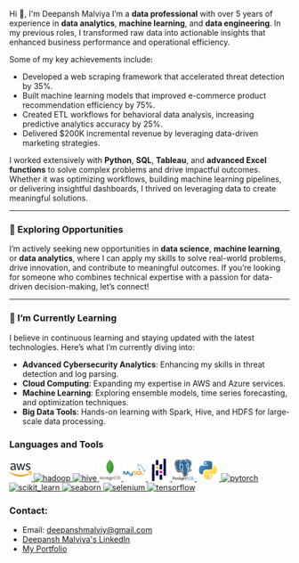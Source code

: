 Hi 👋, I'm Deepansh Malviya
I’m a **data professional** with over 5 years of experience in **data analytics**, **machine learning**, and **data engineering**. In my previous roles, I transformed raw data into actionable insights that enhanced business performance and operational efficiency.  

Some of my key achievements include:  
- Developed a web scraping framework that accelerated threat detection by 35%.  
- Built machine learning models that improved e-commerce product recommendation efficiency by 75%.  
- Created ETL workflows for behavioral data analysis, increasing predictive analytics accuracy by 25%.  
- Delivered $200K incremental revenue by leveraging data-driven marketing strategies.  

I worked extensively with **Python**, **SQL**, **Tableau**, and **advanced Excel functions** to solve complex problems and drive impactful outcomes. Whether it was optimizing workflows, building machine learning pipelines, or delivering insightful dashboards, I thrived on leveraging data to create meaningful solutions.  

---

### 🚀 Exploring Opportunities  
I’m actively seeking new opportunities in **data science**, **machine learning**, or **data analytics**, where I can apply my skills to solve real-world problems, drive innovation, and contribute to meaningful outcomes. If you’re looking for someone who combines technical expertise with a passion for data-driven decision-making, let’s connect!  

---

### 🌱 I’m Currently Learning  
I believe in continuous learning and staying updated with the latest technologies. Here’s what I’m currently diving into:  
- **Advanced Cybersecurity Analytics**: Enhancing my skills in threat detection and log parsing.  
- **Cloud Computing**: Expanding my expertise in AWS and Azure services.  
- **Machine Learning**: Exploring ensemble models, time series forecasting, and optimization techniques.  
- **Big Data Tools**: Hands-on learning with Spark, Hive, and HDFS for large-scale data processing.  

### Languages and Tools
<p align="left"> <a href="https://aws.amazon.com" target="_blank" rel="noreferrer"> <img src="https://raw.githubusercontent.com/devicons/devicon/master/icons/amazonwebservices/amazonwebservices-original-wordmark.svg" alt="aws" width="40" height="40"/> </a> <a href="https://hadoop.apache.org/" target="_blank" rel="noreferrer"> <img src="https://www.vectorlogo.zone/logos/apache_hadoop/apache_hadoop-icon.svg" alt="hadoop" width="40" height="40"/> </a> <a href="https://hive.apache.org/" target="_blank" rel="noreferrer"> <img src="https://www.vectorlogo.zone/logos/apache_hive/apache_hive-icon.svg" alt="hive" width="40" height="40"/> </a> <a href="https://www.mongodb.com/" target="_blank" rel="noreferrer"> <img src="https://raw.githubusercontent.com/devicons/devicon/master/icons/mongodb/mongodb-original-wordmark.svg" alt="mongodb" width="40" height="40"/> </a> <a href="https://www.mysql.com/" target="_blank" rel="noreferrer"> <img src="https://raw.githubusercontent.com/devicons/devicon/master/icons/mysql/mysql-original-wordmark.svg" alt="mysql" width="40" height="40"/> </a> <a href="https://pandas.pydata.org/" target="_blank" rel="noreferrer"> <img src="https://raw.githubusercontent.com/devicons/devicon/2ae2a900d2f041da66e950e4d48052658d850630/icons/pandas/pandas-original.svg" alt="pandas" width="40" height="40"/> </a> <a href="https://www.postgresql.org" target="_blank" rel="noreferrer"> <img src="https://raw.githubusercontent.com/devicons/devicon/master/icons/postgresql/postgresql-original-wordmark.svg" alt="postgresql" width="40" height="40"/> </a> <a href="https://www.python.org" target="_blank" rel="noreferrer"> <img src="https://raw.githubusercontent.com/devicons/devicon/master/icons/python/python-original.svg" alt="python" width="40" height="40"/> </a> <a href="https://pytorch.org/" target="_blank" rel="noreferrer"> <img src="https://www.vectorlogo.zone/logos/pytorch/pytorch-icon.svg" alt="pytorch" width="40" height="40"/> </a> <a href="https://scikit-learn.org/" target="_blank" rel="noreferrer"> <img src="https://upload.wikimedia.org/wikipedia/commons/0/05/Scikit_learn_logo_small.svg" alt="scikit_learn" width="40" height="40"/> </a> <a href="https://seaborn.pydata.org/" target="_blank" rel="noreferrer"> <img src="https://seaborn.pydata.org/_images/logo-mark-lightbg.svg" alt="seaborn" width="40" height="40"/> </a> <a href="https://www.selenium.dev" target="_blank" rel="noreferrer"> <img src="https://raw.githubusercontent.com/detain/svg-logos/780f25886640cef088af994181646db2f6b1a3f8/svg/selenium-logo.svg" alt="selenium" width="40" height="40"/> </a> <a href="https://www.tensorflow.org" target="_blank" rel="noreferrer"> <img src="https://www.vectorlogo.zone/logos/tensorflow/tensorflow-icon.svg" alt="tensorflow" width="40" height="40"/> </a> </p>

### Contact: 
- Email: deepanshmalviy@gmail.com 
- [Deepansh Malviya's LinkedIn](https://www.linkedin.com/in/deepansh-malviya/)
- [My Portfolio](https://deepmalviy.github.io/Portfolio/)

